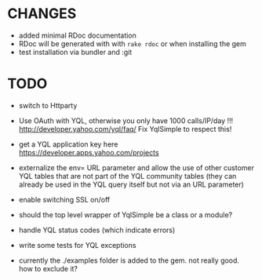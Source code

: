 # CHANGES
- added minimal RDoc documentation
- RDoc will be generated with with `rake rdoc` or when installing the gem
- test installation via bundler and :git




# TODO

- switch to Httparty

- Use OAuth with YQL, otherwise you only have 1000 calls/IP/day !!!
	http://developer.yahoo.com/yql/faq/
	Fix YqlSimple to respect this!
	
	
- get a YQL application key here
	https://developer.apps.yahoo.com/projects



- externalize the env= URL parameter and allow the use of other customer YQL tables that are not part of the YQL community tables (they can already be used in the YQL query itself but not via an URL parameter)
- enable switching SSL on/off
- should the top level wrapper of YqlSimple be a class or a module?
- handle YQL status codes (which indicate errors)
- write some tests for YQL exceptions
- currently the ./examples folder is added to the gem. not really good. how to exclude it?

